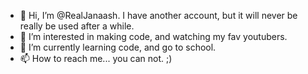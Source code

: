 - 👋 Hi, I’m @RealJanaash. I have another account, but it will never be really be used after a while.
- 👀 I’m interested in making code, and watching my fav youtubers.
- 🌱 I’m currently learning code, and go to school.
- 📫 How to reach me... you can not. ;)
